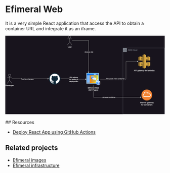# Efimeral Web

It is a very simple React application that access the API to obtain a container
URL and integrate it as an iframe.

![Architecture diagram](./docs/architecture.png)

## Resources

* [Deploy React App using GitHub Actions](https://dev.to/achukka/deploy-react-app-using-github-actions-157d)

## Related projects

* [Efimeral images](https://github.com/ariel17/efimeral-images)
* [Efimeral infrastructure](https://github.com/ariel17/efimeral-infra)
